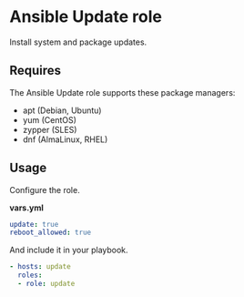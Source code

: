 # Ansible Update role

Install system and package updates.

## Requires

The Ansible Update role supports these package managers:

* apt (Debian, Ubuntu)
* yum (CentOS)
* zypper (SLES)
* dnf (AlmaLinux, RHEL)

## Usage

Configure the role.

**vars.yml**

```yml
update: true
reboot_allowed: true
```

And include it in your playbook.

```yml
- hosts: update
  roles:
  - role: update
```
